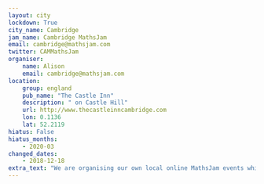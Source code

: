 ```yaml
---
layout: city                                           
lockdown: True
city_name: Cambridge                                                               
jam_name: Cambridge MathsJam
email: cambridge@mathsjam.com
twitter: CAMMathsJam
organiser:
    name: Alison
    email: cambridge@mathsjam.com
location:
    group: england
    pub_name: "The Castle Inn"
    description: " on Castle Hill"
    url: http://www.thecastleinncambridge.com
    lon: 0.1136
    lat: 52.2119
hiatus: False
hiatus_months:
    - 2020-03
changed_dates:
    - 2018-12-18
extra_text: "We are organising our own local online MathsJam events while we can't meet in person - get in touch if you'd like more information."
---
```

